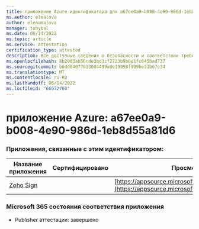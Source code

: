 ```yaml
---
title: приложение Azure идентификатора для a67ee0a9-b008-4e90-986d-1eb8d55a81d6
ms.author: elmalova
author: elenamalova
manager: tonybal
ms.date: 06/14/2022
ms.topic: article
ms.service: attestation
certification_type: attested
description: Все доступные сведения о безопасности и соответствии требованиям для a67ee0a9-b008-4e90-986d-1eb8d55a81d6.
ms.openlocfilehash: 8b2083ab56cde3bd3cf2723b9b0e1fc645bad737
ms.sourcegitcommit: b6dd040770330d4499a0e19998f909be31b67c34
ms.translationtype: MT
ms.contentlocale: ru-RU
ms.lasthandoff: 06/14/2022
ms.locfileid: "66072760"
---
```

# <a name="azure-app-id-a67ee0a9-b008-4e90-986d-1eb8d55a81d6"></a>приложение Azure: a67ee0a9-b008-4e90-986d-1eb8d55a81d6


### <a name="apps-associated-with-this-id"></a>Приложения, связанные с этим идентификатором:
| **Название приложения** | **Сертифицировано** | **Просмотр в AppSource** |
|--------------|---------------|-----------------------|
| [Zoho Sign](../forward/WA104382011.md) |  | [https://appsource.microsoft.com/product/office/WA104382011](https://appsource.microsoft.com/product/office/WA104382011) |

### <a name="microsoft-365-app-compliance-status"></a>Microsoft 365 состояния соответствия приложения
- Publisher аттестации: завершено
